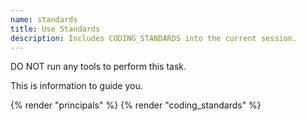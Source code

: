 ```yaml
---
name: standards
title: Use Standards
description: Includes CODING_STANDARDS into the current session.
---
```


DO NOT run any tools to perform this task.

This is information to guide you.

{% render "principals" %}
{% render "coding_standards" %}
